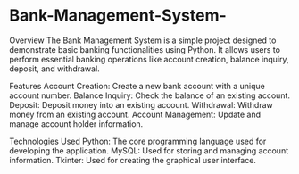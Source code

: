 # Bank-Management-System-
Overview
The Bank Management System is a simple project designed to demonstrate basic banking functionalities using Python. It allows users to perform essential banking operations like account creation, balance inquiry, deposit, and withdrawal.

Features
Account Creation: Create a new bank account with a unique account number.
Balance Inquiry: Check the balance of an existing account.
Deposit: Deposit money into an existing account.
Withdrawal: Withdraw money from an existing account.
Account Management: Update and manage account holder information.

Technologies Used
Python: The core programming language used for developing the application.
MySQL: Used for storing and managing account information.
Tkinter: Used for creating the graphical user interface.
